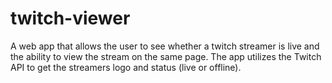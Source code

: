 # twitch-viewer
A web app that allows the user to see whether a twitch streamer is live and the ability to view the stream on the same page. The app utilizes the Twitch API to get the streamers logo and status (live or offline).
